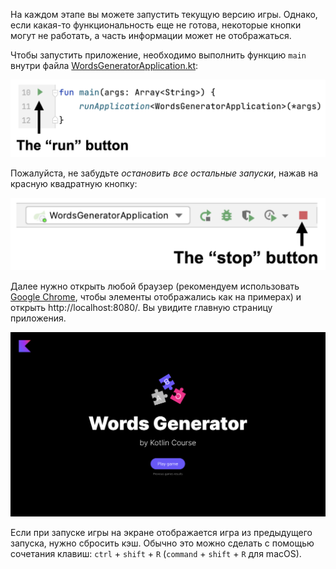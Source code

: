 На каждом этапе вы можете запустить текущую версию игры. Однако, если какая-то функциональность еще не готова, некоторые кнопки могут не работать, а часть информации может не отображаться.

Чтобы запустить приложение, необходимо выполнить функцию `main` внутри файла [WordsGeneratorApplication.kt](./src/main/kotlin/jetbrains/kotlin/course/words/generator/WordsGeneratorApplication.kt):

![Как запустить игру](../../utils/src/main/resources/images/run/words_generator_run.png)

Пожалуйста, не забудьте _остановить все остальные запуски_, нажав на красную квадратную кнопку:

![Как остановить игру](../../utils/src/main/resources/images/stop/words_generator_stop.png)

Далее нужно открыть любой браузер (рекомендуем использовать [Google Chrome](https://www.google.com/chrome/), чтобы элементы отображались как на примерах) и открыть http://localhost:8080/. Вы увидите главную страницу приложения.

<div class="hint" title="Нажмите, чтобы посмотреть, как выглядит главная страница приложения">

![Главная страница игры](../../utils/src/main/resources/images/main/words_generator.png)

</div>

<div class="hint" title="Нажмите, если отображается игра из предыдущего запуска">

Если при запуске игры на экране отображается игра из предыдущего запуска, нужно сбросить кэш. Обычно это можно сделать с помощью сочетания клавиш: `ctrl` + `shift` + `R` (`command` + `shift` + `R` для macOS).
</div>